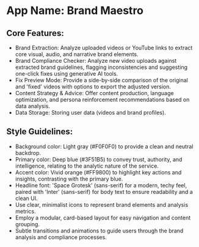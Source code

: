 # **App Name**: Brand Maestro

## Core Features:

- Brand Extraction: Analyze uploaded videos or YouTube links to extract core visual, audio, and narrative brand elements.
- Brand Compliance Checker: Analyze new video uploads against extracted brand guidelines, flagging inconsistencies and suggesting one-click fixes using generative AI tools.
- Fix Preview Mode: Provide a side-by-side comparison of the original and 'fixed' videos with options to export the adjusted version.
- Content Strategy & Advice: Offer content production, language optimization, and persona reinforcement recommendations based on data analysis.
- Data Storage: Storing user data (videos and brand profiles).

## Style Guidelines:

- Background color: Light gray (#F0F0F0) to provide a clean and neutral backdrop.
- Primary color: Deep blue (#3F51B5) to convey trust, authority, and intelligence, relating to the analytic nature of the service.
- Accent color: Vivid orange (#FF9800) to highlight key actions and insights, contrasting with the primary blue.
- Headline font: 'Space Grotesk' (sans-serif) for a modern, techy feel, paired with 'Inter' (sans-serif) for body text to ensure readability and a clean UI.
- Use clear, minimalist icons to represent brand elements and analysis metrics.
- Employ a modular, card-based layout for easy navigation and content grouping.
- Subtle transitions and animations to guide users through the brand analysis and compliance processes.